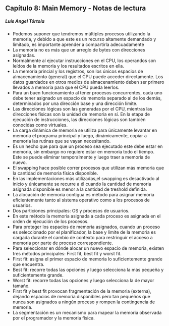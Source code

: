 ## Capítulo 8: Main Memory - Notas de lectura
##### Luis Angel Tórtola

* Podemos suponer que tendremos múltiples procesos utilizando la memoria, y debido a que este es un recurso altamente demandado y limitado, es importante aprender a compartirla adecuadamente
* La memoria no es más que un arreglo de bytes con direcciones asignadas.
* Normalmente al ejecutar instrucciones en el CPU, los operandos son leídos de la memoria y los resultados escritos en ella. 
* La memoria princial y los registros, son los únicos espacios de almacenamiento (general) que el CPU puede acceder directamente. Los datos guardados en otros medios de almacenamiento deben ser primero llevados a memoria para que el CPU pueda leerlos.
* Para un buen funcionamiento al tener procesos concurrentes, cada uno debe tener asignado un espacio de memoria separado al de los demás, determinados por una dirección base y una dirección límite.
* Las direcciones lógicas son las generadas por el CPU, mientras las direcciones físicas son la unidad de memoria en sí. En la etapa de ejecución de instrucciones, las direcciones lógicas son también conocidas como virtuales.
* La carga dinámica de memoria se utiliza para únicamente levantar en memoria el programa principal y luego, dinámicamente, copiar a memoria las rutinas que se vayan necesitando.
* Es un hecho que para que un proceso sea ejecutado este debe estar en memoria, sin embargo no requiere estar en memoria todo el tiempo. Este se puede eliminar temporalmente y luego traer a memoria de nuevo. 
* El swapping hace posible correr procesos que utilizan más memoria que la cantidad de memoria física disponible.
* En las implementaciones más utilizadas,el swapping es desactivado al inicio y únicamente se recurre a él cuando la cantidad de memoria asignada disponible es menor a la cantidad de treshold definida.
* La alocación de memoria contigua es método para asignar memoria eficientemente tanto al sistema operativo como a los procesos de usuarios.
* Dos particiones principales: OS y procesos de usuarios.
* En este método la memoria asignada a cada proceso es asignada en el orden de ejecución de los procesos.
* Para proteger los espacios de memoria asignados, cuando un proceso es seleccionado por el planificador, la base y límite de la memoria es cargada durante el cambio de contexto para restringuir el acceso a memoria por parte de proceso correspondiente.
* Para seleccionar en dónde alocar un nuevo espacio de memoria, existen tres métodos principales: First fit, best fit y worst fit.
* First fit: asigna el primer espacio de memoria lo suficientemente grande que encuentra.
* Best fit: recorre todas las opciones y luego selecciona la más pequeña y suficientemente grande.
* Worst fit: recorre todas las opciones y luego selecciona la de mayor tamaño.
* First fit y best fit provocan fragmentación de la memoria (externa), dejando espacios de memoria disponibles pero tan pequeños que nunca son asignados a ningún proceso y rompen la contingencia de memoria.
* La segmentación es un mecanismo para mapear la memoria observada por el programador y la memoria física.
